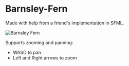 # Barnsley-Fern
Made with help from a friend's implementation in SFML.

![Barnsley Fern](Barnsley.gif)

Supports zooming and panning:
 - WASD to pan
 - Left and Right arrows to zoom
